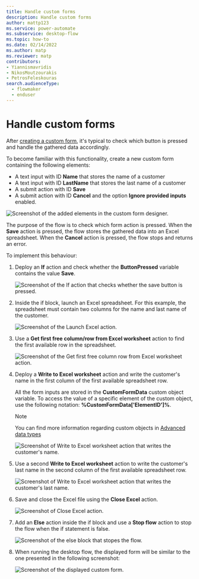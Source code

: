 ```yaml
---
title: Handle custom forms
description: Handle custom forms	
author: mattp123
ms.service: power-automate
ms.subservice: desktop-flow
ms.topic: how-to
ms.date: 02/14/2022
ms.author: matp
ms.reviewer: matp
contributors:
- Yiannismavridis
- NikosMoutzourakis
- PetrosFeleskouras
search.audienceType: 
  - flowmaker
  - enduser
---
```


# Handle custom forms

After [creating a custom form](../custom-forms.md), it's typical to check which button is pressed and handle the gathered data accordingly.

To become familiar with this functionality, create a new custom form  containing the following elements:

- A text input with ID **Name** that stores the name of a customer 
- A text input with ID **LastName** that stores the last name of a customer 
- A submit action with ID **Save**
- A submit action with ID **Cancel** and the option **Ignore provided inputs** enabled. 

![Screenshot of the added elements in the custom form designer.](media/handle-custom-forms/example-custom-form.png)

The purpose of the flow is to check which form action is pressed. When the **Save** action is pressed, the flow stores the gathered data into an Excel spreadsheet. When the **Cancel** action is pressed, the flow stops and returns an error. 

To implement this behaviour:

1. Deploy an **If** action and check whether the **ButtonPressed** variable contains the value **Save**.

    ![Screenshot of the If action that checks whether the save button is pressed.](media/handle-custom-forms/example-if-action.png)

1. Inside the if block, launch an Excel spreadsheet. For this example, the spreadsheet must contain two columns for the name and last name of the customer.

    ![Screenshot of the Launch Excel action.](media/handle-custom-forms/example-launch-excel.png)

1. Use a **Get first free column/row from Excel worksheet** action to find the first available row in the spreadsheet.

    ![Screenshot of the Get first free column row from Excel worksheet action.](media/handle-custom-forms/example-get-first-free-row.png)

1. Deploy a **Write to Excel worksheet** action and write the customer's name in the first column of the first available spreadsheet row. 

    All the form inputs are stored in the **CustomFormData** custom object variable. To access the value of a specific element of the custom object, use the following notation: **%CustomFormData['ElementID']%**.

    > [!NOTE]
    > You can find more information regarding custom objects in [Advanced data types](../variable-data-types.md#advanced-data-types)

    ![Screenshot of Write to Excel worksheet action that writes the customer's name.](media/handle-custom-forms/example-write-excel-customer-name.png)

1. Use a second **Write to Excel worksheet** action to write the customer's last name in the second column of the first available spreadsheet row.

    ![Screenshot of Write to Excel worksheet action that writes the customer's last name.](media/handle-custom-forms/example-write-excel-customer-last-name.png)

1. Save and close the Excel file using the **Close Excel** action.

    ![Screenshot of Close Excel action.](media/handle-custom-forms/example-close-excel.png)

1. Add an **Else** action inside the if block and use a **Stop flow** action to stop the flow when the if statement is false. 

    ![Screenshot of the else block that stopes the flow.](media/handle-custom-forms/example-stop-flow.png)

1. When running the desktop flow, the displayed form will be similar to the one presented in the following screenshot:

    ![Screenshot of the displayed custom form.](media/handle-custom-forms/example-custom-form-window.png)
